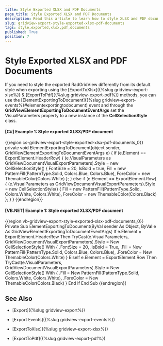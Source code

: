 ```yaml
---
title: Style Exported XLSX and PDF Documents
page_title: Style Exported XLSX and PDF Documents
description: Read this article to learn how to style XLSX and PDF documents exported from RadGridView - Telerik's WPF DataGrid.
slug: gridview-export-style-exported-xlsx-pdf-documents
tags: style,exported,xlsx,pdf,documents
published: True
position: 7
---
```


# Style Exported XLSX and PDF Documents

If you need to style the exported RadGridView differently from its default style when exporting using the [ExportToXlsx]({%slug gridview-export-xlsx%}) & [ExportToPdf]({%slug gridview-export-pdf%}) methods, you can use the [ElementExportingToDocument]({%slug gridview-export-events%}#elementexportingtodocument) event and through the  **GridViewElementExportingToDocumentEventArgs** set the VisualParameters property to a new instance of the **CellSelectionStyle** class.

#### __[C#] Example 1: Style exported XLSX/PDF document__

{{region cs-gridview-export-style-exported-xlsx-pdf-documents_0}}
	private void ElementExportingToDocument(object sender, GridViewElementExportingToDocumentEventArgs e)
	{
	    if (e.Element == ExportElement.HeaderRow)
	    {
	        (e.VisualParameters as GridViewDocumentVisualExportParameters).Style = new CellSelectionStyle()
	        {
	            FontSize = 20,
	            IsBold = true,
	            Fill = new PatternFill(PatternType.Solid, Colors.Blue, Colors.Blue),
	            ForeColor = new ThemableColor(Colors.White)
	        };
	    }
	    else if (e.Element == ExportElement.Row)
	    {
	        (e.VisualParameters as GridViewDocumentVisualExportParameters).Style = new CellSelectionStyle()
	        {
	            Fill = new PatternFill(PatternType.Solid, Colors.White, Colors.White),
	            ForeColor = new ThemableColor(Colors.Black)
	        };
	    }
	}
{{endregion}}

#### __[VB.NET] Example 1: Style exported XLSX/PDF document__

{{region vb-gridview-export-style-exported-xlsx-pdf-documents_0}}
	Private Sub ElementExportingToDocument(ByVal sender As Object, ByVal e As GridViewElementExportingToDocumentEventArgs)
	    If e.Element = ExportElement.HeaderRow Then
	        TryCast(e.VisualParameters, GridViewDocumentVisualExportParameters).Style = New CellSelectionStyle() With {
	            .FontSize = 20,
	            .IsBold = True,
	            .Fill = New PatternFill(PatternType.Solid, Colors.Blue, Colors.Blue),
	            .ForeColor = New ThemableColor(Colors.White)
	        }
	    ElseIf e.Element = ExportElement.Row Then
	        TryCast(e.VisualParameters, GridViewDocumentVisualExportParameters).Style = New CellSelectionStyle() With {
	            .Fill = New PatternFill(PatternType.Solid, Colors.White, Colors.White),
	            .ForeColor = New ThemableColor(Colors.Black)
	        }
	    End If
	End Sub
{{endregion}}

## See Also

 * [Export]({%slug gridview-export%})

 * [Export Events]({%slug gridview-export-events%})

 * [ExportToXlsx]({%slug gridview-export-xlsx%})

 * [ExportToPdf]({%slug gridview-export-pdf%})
